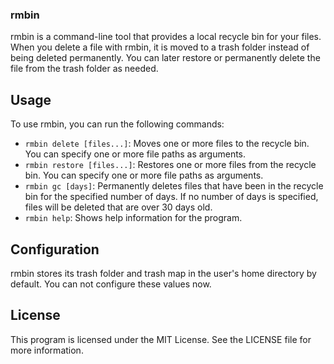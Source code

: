 ### rmbin
rmbin is a command-line tool that provides a local recycle bin for your files. When you delete a file with rmbin, it is moved to a trash folder instead of being deleted permanently. You can later restore or permanently delete the file from the trash folder as needed.

## Usage
To use rmbin, you can run the following commands:

- `rmbin delete [files...]`: Moves one or more files to the recycle bin. You can specify one or more file paths as arguments.
- `rmbin restore [files...]`: Restores one or more files from the recycle bin. You can specify one or more file paths as arguments.
- `rmbin gc [days]`: Permanently deletes files that have been in the recycle bin for the specified number of days. If no number of days is specified, files will be deleted that are over 30 days old.
- `rmbin help`: Shows help information for the program.

## Configuration
rmbin stores its trash folder and trash map in the user's home directory by default. You can not configure these values now.

## License
This program is licensed under the MIT License. See the LICENSE file for more information.